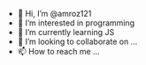 - 👋 Hi, I’m @amroz121
- 👀 I’m interested in programming
- 🌱 I’m currently learning JS
- 💞️ I’m looking to collaborate on ...
- 📫 How to reach me ...

<!---
amroz121/amroz121 is a ✨ special ✨ repository because its `README.md` (this file) appears on your GitHub profile.
You can click the Preview link to take a look at your changes.
--->
